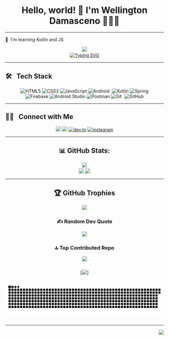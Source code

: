 <h1 align="center">Hello, world! 👋 I'm Wellington Damasceno <!--:man_technologist:-->	👨🏽‍💻 </h1> 

---

🧠  I'm learning Kotlin and JS

<p align="center">
<img src="https://media.giphy.com/media/v1.Y2lkPTc5MGI3NjExcG5wYXVpcWQ5ZWl6cmY2aGJkbWt6NTRrNDViN3Axanp5cmYwMHR2cSZlcD12MV9pbnRlcm5hbF9naWZfYnlfaWQmY3Q9cw/sLoRDJqV5XoOScXOuH/giphy.gif" width="100"><br />
<a href="https://git.io/typing-svg"><img src="https://readme-typing-svg.demolab.com?font=Fira+Code&weight=500&size=40&pause=1000&color=42F746&center=true&random=false&width=535&height=60&lines=Mobile+Developer;Android+%7C+IOS+%7C+Kotlin" alt="Typing SVG" /></a>
</p>

---

## 🛠 &nbsp; Tech Stack
<div align="center">
<p>
 
![HTML5](https://img.shields.io/badge/html5-%23E34F26.svg?style=for-the-badge&logo=html5&logoColor=white)
![CSS3](https://img.shields.io/badge/css3-%231572B6.svg?style=for-the-badge&logo=css3&logoColor=white)
![JavaScript](https://img.shields.io/badge/javascript-%23323330.svg?style=for-the-badge&logo=javascript&logoColor=%23F7DF1E)
![Android](https://img.shields.io/badge/Android-3DDC84?style=for-the-badge&logo=android&logoColor=white)&nbsp;
![Kotlin](https://img.shields.io/badge/kotlin-%237F52FF.svg?style=for-the-badge&logo=kotlin&logoColor=white)
![Spring](https://img.shields.io/badge/spring-%236DB33F.svg?style=for-the-badge&logo=spring&logoColor=white)<br />
![Firebase](https://img.shields.io/badge/firebase-ffca28?style=for-the-badge&logo=firebase&logoColor=black)
![Android Studio](https://img.shields.io/badge/android%20studio-346ac1?style=for-the-badge&logo=android%20studio&logoColor=white)
![Postman](https://img.shields.io/badge/Postman-FF6C37?style=for-the-badge&logo=postman&logoColor=white)
![Git](https://img.shields.io/badge/git-%23F05033.svg?style=for-the-badge&logo=git&logoColor=white)&nbsp;
![GitHub](https://img.shields.io/badge/github-%23121011.svg?style=for-the-badge&logo=github&logoColor=white)

</p>
</div>

---
 
## 🤝🏻 &nbsp; Connect with Me
<p align="center">
<a href="https://www.linkedin.com/in/wellington-furtado/"><img src="https://img.shields.io/badge/linkedin-%230077B5.svg?style=for-the-badge&logo=linkedin&logoColor=white"/></a>
<a href="mailto:wellfurtado@gmail.com"><img src="https://img.shields.io/badge/Gmail-D14836?style=for-the-badge&logo=gmail&logoColor=white"/></a>
<a target="_blank" href="https://dev.to/wellfurtado" style="display: inline-block;"><img src="https://img.shields.io/badge/dev-to?style=for-the-badge&logo=dev-to&logoColor=white&color=black" alt="dev.to" /></a>
<a target="_blank" href="https://www.instagram.com/wellingtonfurtado/" style="display: inline-block;"><img src="https://img.shields.io/badge/instagram-logo?style=for-the-badge&logo=instagram&logoColor=white&color=%23F35369" alt="instagram" /></a>
</p>

---
<div align="center">
 
## 📊 GitHub Stats:
![](https://github-readme-stats.vercel.app/api?username=wellfurtado&theme=merko&hide_border=false&include_all_commits=false&count_private=false&custom_title=My%20GitHub%20Stats)<br/>
![](https://github-readme-streak-stats.herokuapp.com/?user=wellfurtado&theme=merko&hide_border=false) 
![](https://github-readme-stats.vercel.app/api/top-langs/?username=wellfurtado&theme=merko&hide_border=false&include_all_commits=false&count_private=false&layout=compact)

---

## 🏆 GitHub Trophies
![](https://github-profile-trophy.vercel.app/?username=wellfurtado&theme=radical&no-frame=false&no-bg=true&margin-w=4)

### ✍️ Random Dev Quote
![](https://quotes-github-readme.vercel.app/api?type=horizontal&theme=radical)

### 🔝 Top Contributed Repo
![](https://github-contributor-stats.vercel.app/api?username=wellfurtado&limit=5&theme=dark&combine_all_yearly_contributions=true)

###

[![](https://github-readme-activity-graph.vercel.app/graph?username=wellfurtado&bg_color=000000&color=ccffc2&line=2f9e00&point=00fbff&area=true&hide_border=true)]

###
<img width="800" alt="Snake animation" src="https://github.com/wellfurtado/wellfurtado/blob/output/github-contribution-grid-snake-dark.svg"/>

<!--
![snake gif](https://github.com/wellfurtado/wellfurtado/blob/output/github-contribution-grid-snake.svg) 
-->
###
---

</div>

<div align="right">
 
[![](https://visitcount.itsvg.in/api?id=wellfurtado&icon=0&color=0)](https://visitcount.itsvg.in)
<!--<img src="https://visitor-badge.laobi.icu/badge?page_id=wellfurtado.wellfurtado&"/> -->
</div>
